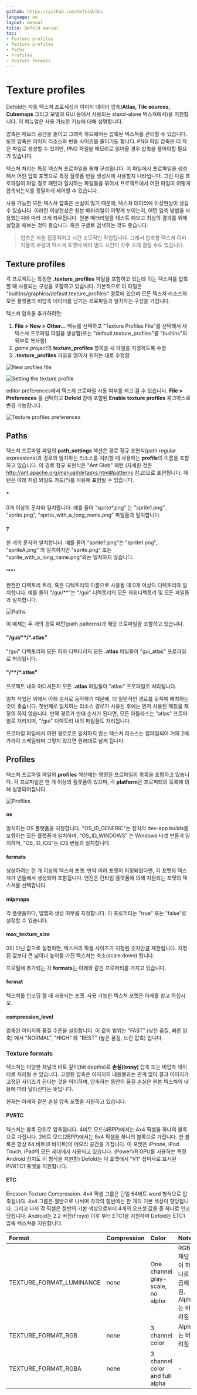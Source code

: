 ```yaml
---
github: https://github.com/defold/doc
language: ko
layout: manual
title: Defold manual
toc:
- Texture profiles
- Texture profiles
- Paths
- Profiles
- Texture formats
---
```


# Texture profiles
Defold는 자동 텍스쳐 프로세싱과 이미지 데이터 압축(**Atlas, Tile sources, Cubemaps** 그리고 모델과 GUI 등에서 사용되는 stand-alone 텍스쳐에서)을 지원합니다. 이 메뉴얼은 사용 가능한 기능에 대해 설명합니다.

압축은 메모리 공간을 줄이고 그래픽 하드웨어는 압축된 텍스쳐를 관리할 수 있습니다. 또한 압축은 이미지 리소스와 번들 사이즈를 줄이기도 합니다. PNG 파일 압축은 더 작은 파일로 생성할 수 있지만, PNG 파일을 메모리로 읽어올 경우 압축을 풀어야할 필요가 있습니다.

텍스처 처리는 특정 텍스쳐 프로파일을 통해 구성됩니다. 이 파일에서 프로파일을 생성해서 어떤 압축 포멧으로 특정 플랫폼 번들 생성시에 사용할지 나타냅니다. 그런 다음 프로파일이 파일 경로 패턴과 일치하는 파일들을 묶어서 프로젝트에서 어떤 파일이 어떻게 압축되는지를 정밀하게 제어할 수 있습니다.

사용 가능한 모든 텍스쳐 압축은 손실이 많기 때문에, 텍스쳐 데이터에 이상현상이 생길 수 있습니다. 이러한 이상현상은 원본 메터리얼이 어떻게 보이는지, 어떤 압축 방법을 사용했는지에 따라 크게 좌우됩니다. 원본 메터리얼을 테스트 해보고 최상의 결과를 위해 실험을 해보는 것이 좋습니다. 혹은 구글로 검색하는 것도 좋습니다.

> 압축은 자원 집중적이고 시간 소모적인 작업입니다. 그래서 압축할 텍스쳐 이미지들의 수량과 텍스쳐 포멧에 따라 빌드 시간이 아주 오래 걸릴 수도 있습니다.

## Texture profiles
각 프로젝트는 특정한 **.texture_profiles** 파일을 포함하고 있는데 이는 텍스쳐를 압축할 때 사용되는 구성을 포함하고 있습니다. 기본적으로 이 파일은 "builtins/graphics/default.texture_profiles" 경로에 있으며 모든 텍스쳐 리소스와 모든 플랫폼의 비압축 데이터를 남기는 프로파일과 일치하는 구성을 가집니다.

텍스쳐 압축을 추가하려면:

1. **File > New > Other…** 메뉴를 선택하고 "Texture Profiles File"를 선택해서 새 텍스쳐 프로파일 파일을 생성함(또는 "default.texture_profiles"를 "builtins"의 외부로 복사함)
2. *game.project*의 **texture_profiles** 항목을 새 파일을 지정하도록 수정
3. **.texture_profiles** 파일을 열어서 원하는 대로 수정함

![New profiles file](/manuals/images/texture_profiles/texture_profiles_new_file.png)

![Setting the texture profile](/manuals/images/texture_profiles/texture_profiles_game_project.png)

editor preferences에서 텍스쳐 프로파일 사용 여부를 켜고 끌 수 있습니다. **File > Preferences** 를 선택하고 **Defold** 창에 포함된 **Enable texture profiles** 체크박스로 변경 가능합니다.

![Texture profiles preferences](/manuals/images/texture_profiles/texture_profiles_preferences.png)

## Paths
텍스쳐 프로파일 파일의  **path_settings** 섹션은 경로 정규 표현식(path regular expressions)과 경로와 일치하는 리소스를 처리할 때 사용하는 **profile**의 이름을 포함하고 있습니다. 이 경로 정규 표현식은 "Ant Glob" 패턴 (자세한 것은  http://ant.apache.org/manual/dirtasks.html#patterns 참고)으로 표현됩니다. 패턴은 아래 처럼 와일드 카드(\*)를 사용해 표현될 수 있습니다.

#### \*
0개 이상의 문자와 일치합니다. 예를 들어 "sprite\*.png" 는 "sprite1.png", "sprite.png", "sprite_with_a_long_name.png" 파일들과 일치합니다.
#### ?
한 개의 문자와 일치합니다. 예를 들어 "sprite?.png"는 "sprite1.png", "spriteA.png" 와 일치하지만 "sprite.png" 또는 "sprite_with_a_long_name.png"와는 일치하지 않습니다.
#### '\*\*'
완전한 디렉토리 트리, 혹은 디렉토리의 이름으로 사용될 때 0개 이상의 디렉토리와 일치합니다. 예를 들어 "/gui/\*\*"는 "/gui" 디렉토리의 모든 하위디렉토리 및 모든 파일들과 일치합니다.

![Paths](/manuals/images/texture_profiles/texture_profiles_paths.png)

이 예제는 두 개의 경로 패턴(path patterns)과 해당 프로파일을 포함하고 있습니다.

#### "/gui/\*\*/\*.atlas"
"/gui" 디렉토리와 모든 하위 디렉터리의 모든 **.atlas** 파일들이 "gui_atlas" 프로파일로 처리됩니다.
#### "/\*\*/\*.atlas"
프로젝트 내의 어디서든지 모든 **.atlas** 파일들이  "atlas" 프로파일로 처리됩니다.

일치 작업은 위에서 아래 순서로 동작하기 때문에, 더 일반적인 경로를 뒷쪽에 배치하는 것이 좋습니다.  첫번째로 일치하는 리소스 경로가 사용된 후에는 먼저 사용된 매칭을 재정의 하지 않습니다. 만약 경로가 반대 순서가 된다면, 모든 아틀라스는 "atlas" 프로파일로 처리되며, "/gui" 디렉토리 내의 파일들도 처리됩니다.

프로파일 파일에서 어떤 경로로든 일치하지 않는 텍스쳐 리소스는 컴파일되어 거의 2배 가까이 스케일되며 그렇지 않으면 원래대로 남게 됩니다.

## Profiles
텍스쳐 프로파일 파일의  **profiles** 섹션에는 명명된 프로파일의 목록을 포함하고 있습니다. 각 프로파일은 한 개 이상의 플랫폼이 있으며, 각  **platform**은 프로퍼티의 목록에 의해 설명되어집니다.

![Profiles](/manuals/images/texture_profiles/texture_profiles_profiles.png)

#### os
일치하는 OS 플랫폼을 지정합니다. "OS_ID_GENERIC"는 장치의 dev-app builds를 포함하는 모든 플랫폼과 일치하며, "OS_ID_WINDOWS" 는 Windows 타겟 번들과 일치하며, "OS_ID_IOS"는 iOS 번들과 일치합니다.
#### formats
생성하려는 한 개 이상의 텍스쳐 포멧. 만약 여러 포멧이 지정되었다면, 각 포멧의 텍스쳐가 번들에서 생성되어 포함됩니다. 엔진은 런타임 플렛폼에 의해 지원되는 포멧의 텍스쳐를 선택합니다.
#### mipmaps
각 플랫폼마다, 밉맵의 생성 여부를 지정합니다. 이 프로퍼티는 "true" 또는 "false"로 설정할 수 있습니다.
#### max_texture_size
0이 아닌 값으로 설정하면, 텍스쳐의 픽셀 사이즈가 지정된 숫자만큼 제한됩니다. 지정된 값보다 큰 넓이나 높이를 가진 텍스쳐는 축소(scale down) 됩니다.

프로필에 추가되는 각 **formats**는 아래와 같은 프로퍼티를 가지고 있습니다.

#### format
텍스쳐를 인코딩 할 때 사용되는 포멧. 사용 가능한 텍스쳐 포멧은 아래를 참고 하십시오.
#### compression_level
압축된 이미지의 품질 수준을 설정합니다. 이 값의 범위는 "FAST" (낮은 품질, 빠른 압축) 에서 "NORMAL", "HIGH" 와 "BEST" (높은 품질, 느린 압축) 입니다.

### Texture formats
텍스쳐는 다양한 채널과 비트 깊이(bit depths)로 **손실(lossy)** 압축 또는 비압축 데이터로 처리될 수 있습니다. 고정된 압축은 이미지의 내용물과는 관계 없이 결과 이미지가 고정된 사이즈가 된다는 것을 의미하며, 압축하는 동안의 품질 손실은 원본 텍스쳐의 내용에 따라 달라진다는 뜻입니다.

현재는 아래와 같은 손실 압축 포멧을 지원하고 있습니다.

#### PVRTC
텍스쳐는 블록 단위로 압축됩니다. 4비트 모드(4BPP)에서는 4x4 픽셀을 하나의 블록으로 가집니다. 2비트 모드(2BPP)에서는 8x4 픽셀을 하나의 블록으로 가집니다. 한 블록은 항상 64 비트(8 바이트)의 메모리 공간을 가집니다. 이 포멧은 iPhone, iPod Touch, iPad의 모든 세대에서 사용되고 있습니다. (PowerVR GPU를 사용하는 특정 Android 장치도 이 형식을 지원함) Defold는 이 포멧에서 "V1" 접미사로 표시된 PVRTC1 포멧을 지원합니다.

#### ETC
Ericsson Texture Compression. 4x4 픽셀 그룹은 단일 64비트 word 형식으로 압축됩니다. 4x4 그룹은 절반으로 나뉘며 각각의 절반에는 한 개의 기본 색상이 할당됩니다. 그리고 나서 각 픽셀은 절반의 기본 색상으로부터 4개의 오프셋 값들 중 하나로 인코딩됩니다. Android는 2.2 버전(Froyo) 이후 부터 ETC1을 지원하며 Defold는 ETC1 압축 텍스쳐를 지원합니다.

| Format | Compression | Color | Note |
| :------------ | :------------ | :------------ | :------------ |
| TEXTURE_FORMAT_LUMINANCE | none  | One channel gray-scale, no alpha | RGB 채널이 하나로 곱해짐. Alpha는 버려짐 |
| TEXTURE_FORMAT_RGB | none | 3 channel color | Alpha는 버려짐 |
| TEXTURE_FORMAT_RGBA | none | 3 channel color and full alpha | - |